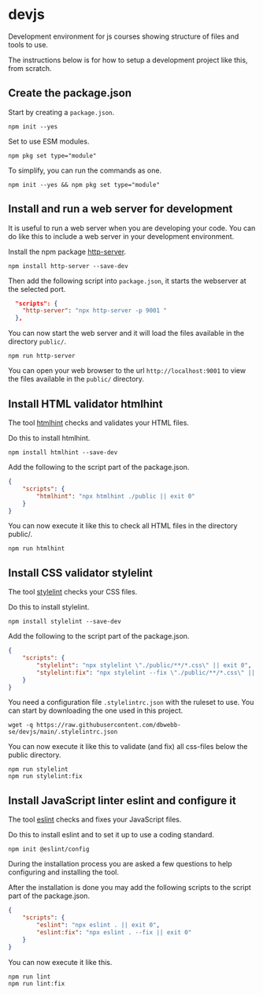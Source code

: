devjs
========================

Development environment for js courses showing structure of files and tools to use.

The instructions below is for how to setup a development project like this, from scratch.



Create the package.json
------------------------

Start by creating a `package.json`.

```
npm init --yes
```

Set to use ESM modules.

```
npm pkg set type="module"
```

To simplify, you can run the commands as one.

```
npm init --yes && npm pkg set type="module"
```



Install and run a web server for development
------------------------

It is useful to run a web server when you are developing your code. You can do like this to include a web server in your development environment.

Install the npm package [http-server](https://www.npmjs.com/package/http-server).

```
npm install http-server --save-dev
```

Then add the following script into `package.json`, it starts the webserver at the selected port.

```json
  "scripts": {
    "http-server": "npx http-server -p 9001 "
  },
```

You can now start the web server and it will load the files available in the directory `public/`.

```
npm run http-server
```

You can open your web browser to the url `http://localhost:9001` to view the files available in the `public/` directory.



Install HTML validator htmlhint
------------------------

The tool [htmlhint](https://www.npmjs.com/package/htmlhint) checks and validates your HTML files.

Do this to install htmlhint.

```
npm install htmlhint --save-dev
```

Add the following to the script part of the package.json.

```json
{
    "scripts": {
        "htmlhint": "npx htmlhint ./public || exit 0"
    }
}
```

You can now execute it like this to check all HTML files in the directory public/.

```
npm run htmlhint
```



Install CSS validator stylelint
------------------------

The tool [stylelint](https://www.npmjs.com/package/stylelint) checks your CSS files.

Do this to install stylelint.

```
npm install stylelint --save-dev
```

Add the following to the script part of the package.json.

```json
{
    "scripts": {
        "stylelint": "npx stylelint \"./public/**/*.css\" || exit 0",    
        "stylelint:fix": "npx stylelint --fix \"./public/**/*.css\" || exit 0",
    }
}
```

You need a configuration file `.stylelintrc.json` with the ruleset to use. You can start by downloading the one used in this project.

```
wget -q https://raw.githubusercontent.com/dbwebb-se/devjs/main/.stylelintrc.json
```

You can now execute it like this to validate (and fix) all css-files below the public directory.

```
npm run stylelint
npm run stylelint:fix
```



Install JavaScript linter eslint and configure it
------------------------

The tool [eslint](https://www.npmjs.com/package/eslint) checks and fixes your JavaScript files.

Do this to install eslint and to set it up to use a coding standard.

```
npm init @eslint/config
```

During the installation process you are asked a few questions to help configuring and installing the tool.

After the installation is done you may add the following scripts to the script part of the package.json.

```json
{
    "scripts": {
        "eslint": "npx eslint . || exit 0",
        "eslint:fix": "npx eslint . --fix || exit 0"
    }
}
```

You can now execute it like this.

```
npm run lint
npm run lint:fix
```

